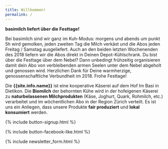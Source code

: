 ```yaml
---
title: Willkommen!
permalink: /
---
```


<div class="alert alert-success" role="alert" data-href="https://basimil.ch/genossenschaft/#abo-bestellen">
  <div style="font-weight:bold;">
   basimilch liefert über die Festtage!
  </div>

Bei basimilch sind wir ganz im Kuh-Modus: morgens und abends um punkt 5h wird gemolken, jeden zweiten Tag  die Milch verkäst und die Abos jeden Freitag / Samstag ausgeliefert. Auch an den beiden letzten Wochenenden des 2018 liefern wir die Abos direkt in Deinen Depot-Kühlschrank. 
Du bist über die Festtage über dem Nebel? Dann unbedingt frühzeitig organisieren damit dein Abo von verbleibenden armen Seelen unter dem Nebel abgeholt und genossen wird.
Herzlichen Dank für Deine warmherzige, genossenschaftliche Verbundheit im 2018. Frohe Festtage!
  
   
   
</div>


Die **{{site.info.name}}** ist eine kooperative Käserei auf dem
Hof Im Basi in Dietikon. Die **Biomilch** der behornten Kühe wird in der
hofeigenen Käserei zu **naturbelassenen Milchprodukten** (Käse, Joghurt, Quark,
Rohmilch, etc.) verarbeitet und im wöchentlichen Abo in der Region
Zürich verteilt. Es ist uns ein Anliegen, dass unsere Produkte **fair produziert**
und **lokal konsumiert** werden.

{% include button-signup.html %}

{% include button-facebook-like.html %}

{% include newsletter_form.html %}
